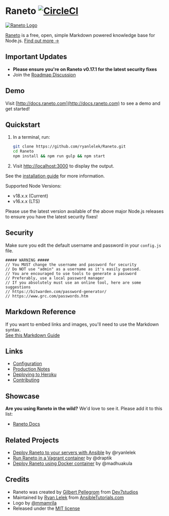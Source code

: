 Raneto [![CircleCI](https://dl.circleci.com/status-badge/img/gh/ryanlelek/Raneto/tree/master.svg?style=svg)](https://dl.circleci.com/status-badge/redirect/gh/ryanlelek/Raneto/tree/master)
======

[![Raneto Logo](https://raw.githubusercontent.com/ryanlelek/Raneto/master/logo/logo_readme.png)](http://raneto.com/)

[Raneto](http://raneto.com) is a free, open, simple Markdown powered knowledge base for Node.js.
[Find out more &rarr;](http://docs.raneto.com/what-is-raneto)

Important Updates
-----------------

- **Please ensure you're on Raneto v0.17.1 for the latest security fixes**
- Join the [Roadmap Discussion](https://github.com/ryanlelek/Raneto/issues/374)

Demo
----

Visit [http://docs.raneto.com](http://docs.raneto.com) to see a demo and get started!

Quickstart
----------

1. In a terminal, run:
    ```bash
    git clone https://github.com/ryanlelek/Raneto.git
    cd Raneto
    npm install && npm run gulp && npm start
   ```
1. Visit [http://localhost:3000](http://localhost:3000) to display the output.

See the [installation guide](http://docs.raneto.com/install/installing-raneto) for more information.  

Supported Node Versions:
- v18.x.x (Current)
- v16.x.x (LTS)

Please use the latest version available of the above major Node.js releases to ensure you have the latest security fixes!  

Security
--------
Make sure you edit the default username and password in your `config.js` file.  
```
##### WARNING #####
// You MUST change the username and password for security
// Do NOT use "admin" as a username as it's easily guessed.
// You are encouraged to use tools to generate a password
// Preferably, use a local password manager
// If you absolutely must use an online tool, here are some suggestions
// https://bitwarden.com/password-generator/
// https://www.grc.com/passwords.htm
```

Markdown Reference
------------------
If you want to embed links and images, you'll need to use the Markdown syntax.  
[See this Markdown Guide](https://www.markdownguide.org/cheat-sheet)

Links
-----

- [Configuration](http://docs.raneto.com/usage/configuration)
- [Production Notes](http://docs.raneto.com/install/production-notes)
- [Deploying to Heroku](http://docs.raneto.com/tutorials/deploying-raneto-to-heroku)
- [Contributing](https://github.com/ryanlelek/Raneto/blob/master/CONTRIBUTE.md)

Showcase
--------

**Are you using Raneto in the wild?**
We'd love to see it. Please add it to this list:
* [Raneto Docs](http://docs.raneto.com)


Related Projects
----------------

- [Deploy Raneto to your servers with Ansible](https://github.com/ryanlelek/raneto-devops) by @ryanlelek
- [Run Raneto in a Vagrant container](https://github.com/draptik/vagrant-raneto) by @draptik
- [Deploy Raneto using Docker container](https://github.com/appsecco/raneto-docker) by @madhuakula

Credits
-------

- Raneto was created by [Gilbert Pellegrom](https://gilbitron.me) from [Dev7studios](https://gilbitron.me/projects/)
- Maintained by [Ryan Lelek](https://www.ryanlelek.com) from [AnsibleTutorials.com](https://www.ansibletutorials.com)
- Logo by [@mmamrila](https://github.com/mmamrila)
- Released under the [MIT license](https://github.com/ryanlelek/Raneto/blob/master/LICENSE)
